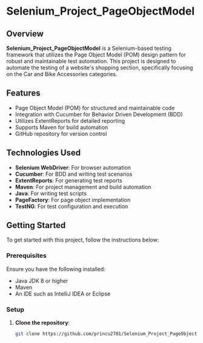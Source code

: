 # Selenium_Project_PageObjectModel

## Overview

**Selenium_Project_PageObjectModel** is a Selenium-based testing framework that utilizes the Page Object Model (POM) design pattern for robust and maintainable test automation. This project is designed to automate the testing of a website's shopping section, specifically focusing on the Car and Bike Accessories categories.

## Features

- Page Object Model (POM) for structured and maintainable code
- Integration with Cucumber for Behavior Driven Development (BDD)
- Utilizes ExtentReports for detailed reporting
- Supports Maven for build automation
- GitHub repository for version control

## Technologies Used

- **Selenium WebDriver**: For browser automation
- **Cucumber**: For BDD and writing test scenarios
- **ExtentReports**: For generating test reports
- **Maven**: For project management and build automation
- **Java**: For writing test scripts
- **PageFactory**: For page object implementation
- **TestNG**: For test configuration and execution

## Getting Started

To get started with this project, follow the instructions below:

### Prerequisites

Ensure you have the following installed:

- Java JDK 8 or higher
- Maven
- An IDE such as IntelliJ IDEA or Eclipse

### Setup

1. **Clone the repository**:

   ```bash
   git clone https://github.com/princu2701/Selenium_Project_PageObjectModel.git
